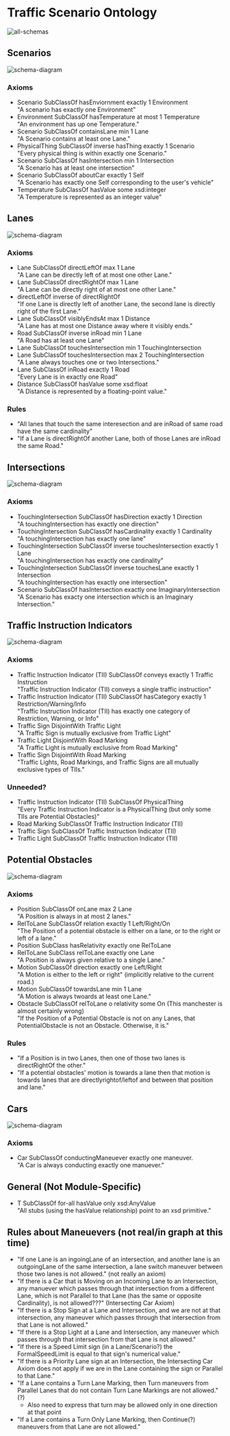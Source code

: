 # Traffic Scenario Ontology
![all-schemas](schema-diagrams/all-together.png)

## Scenarios
![schema-diagram](schema-diagrams/Scenario.png)

### Axioms
* Scenario SubClassOf hasEnviornment exactly 1 Environment  
	"A scenario has exactly one Environment"
* Environment SubClassOf hasTemperature at most 1 Temperature  
	"An environment has up one Temperature."
* Scenario SubClassOf containsLane min 1 Lane  
	"A Scenario contains at least one Lane."
* PhysicalThing SubClassOf inverse hasThing exactly 1 Scenario  
	"Every physical thing is within exactly one Scenario."
* Scenario SubClassOf hasIntersection min 1 Intersection  
	"A Scenario has at least one intersection"
* Scenario SubClassOf aboutCar exactly 1 Self  
	"A Scenario has exactly one Self corresponding to the user's vehicle"
* Temperature SubClassOf hasValue some xsd:integer  
	"A Temperature is represented as an integer value"

## Lanes
![schema-diagram](schema-diagrams/Lane.png)

### Axioms
* Lane SubClassOf directLeftOf max 1 Lane  
	"A Lane can be directly left of at most one other Lane."
* Lane SubClassOf directRightOf max 1 Lane   
	"A Lane can be directly right of at most one other Lane."
* directLeftOf inverse of directRightOf  
	"If one Lane is directly left of another Lane, the second lane is directly right of the first Lane."
* Lane SubClassOf visiblyEndsAt max 1 Distance   
	"A Lane has at most one Distance away where it visibly ends."
* Road SubClassOf inverse inRoad min 1 Lane   
	"A Road has at least one Lane"
* Lane SubClassOf touchesIntersection min 1 TouchingIntersection  
* Lane SubClassOf touchesIntersection max 2 TouchingIntersection  
	"A Lane always touches one or two Intersections."
* Lane SubClassOf inRoad exactly 1 Road  
	"Every Lane is in exactly one Road"
* Distance SubClassOf hasValue some xsd:float  
	"A Distance is represented by a floating-point value."
	
### Rules
* "All lanes that touch the same interesection and are inRoad of same road have the same cardinality"
* "If a Lane is directRightOf another Lane, both of those Lanes are inRoad the same Road."

## Intersections
![schema-diagram](schema-diagrams/Intersection.png)

### Axioms
* TouchingIntersection SubClassOf hasDirection exactly 1 Direction  
	"A touchingIntersection has exactly one direction"
* TouchingIntersection SubClassOf hasCardinality exactly 1 Cardinality  
	"A touchingIntersection has exactly one lane"
* TouchingIntersection SubClassOf inverse touchesIntersection exactly 1 Lane  
	"A touchingIntersection has exactly one cardinality"
* TouchingIntersection SubClassOf inverse touchesLane exactly 1 Intersection  
	"A touchingIntersection has exactly one intersection"
* Scenario SubClassOf hasIntersection exactly one ImaginaryIntersection  
	"A Scenario has exacty one intersection which is an Imaginary Intersection."
	
## Traffic Instruction Indicators
![schema-diagram](schema-diagrams/TrafficInstructionIndicator.png)

### Axioms
* Traffic Instruction Indicator (TII) SubClassOf conveys exactly 1 Traffic Instruction  
	"Traffic Instruction Indicator (TII) conveys a single traffic instruction"
* Traffic Instruction Indicator (TII) SubClassOf hasCategory exactly 1 Restriction/Warning/Info  
	"Traffic Instruction Indicator (TII) has exactly one category of Restriction, Warning, or Info"
* Traffic Sign DisjointWith Traffic Light  
        "A Traffic Sign is mutually exclusive from Traffic Light"
* Traffic Light DisjointWith Road Marking    
        "A Traffic Light is mutually exclusive from  Road Marking"
* Traffic Sign DisjointWith Road Marking  
	"Traffic Lights, Road Markings, and Traffic Signs are all mutually exclusive types of TIIs."

### Unneeded?
* Traffic Instruction Indicator (TII) SubClassOf PhysicalThing  
	"Every Traffic Instruction Indicator is a PhysicalThing (but only some TIIs are Potential Obstacles)"
* Road Marking SubClassOf Traffic Instruction Indicator (TII)  
* Traffic Sign SubClassOf Traffic Instruction Indicator (TII)  
* Traffic Light SubClassOf Traffic Instruction Indicator (TII)  

## Potential Obstacles
![schema-diagram](schema-diagrams/PotentialObstacle.png)


### Axioms
* Position SubClassOf onLane max 2 Lane   
	"A Position is always in at most 2 lanes."
* RelToLane SubClassOf relation exactly 1 Left/Right/On   
	"The Position of a potential obstacle is either on a lane, or to the right or left of a lane."
* Position SubClass hasRelativity exactly one RelToLane  
* RelToLane SubClass relToLane exactly one Lane  
	"A Position is always given relative to a single Lane."
* Motion SubClassOf direction exactly one Left/Right  
	"A Motion is either to the left or right" (implicitly relative to the current road.)
* Motion SubClassOf towardsLane min 1 Lane  
	"A Motion is always twoards at least one Lane."  
* Obstacle SubClassOf relToLane o relativity some On  (This manchester is almost certainly wrong)  
	"If the Position of a Potential Obstacle is not on any Lanes, that PotentialObstacle is not an Obstacle. Otherwise, it is."

### Rules 
* "If a Position is in two Lanes, then one of those two lanes is directRightOf the other."
* "If a potential obstacles' motion is towards a lane then that motion is towards lanes that are directlyrightof/leftof and between that position and lane."

## Cars
![schema-diagram](schema-diagrams/Car.png)

### Axioms
* Car SubClassOf conductingManeuever exactly one maneuver.  
	"A Car is always conducting exactly one manuever."

## General (Not Module-Specific)
* T SubClassOf for-all hasValue only xsd:AnyValue  
	"All stubs (using the hasValue relationship) point to an xsd primitive."


## Rules about Maneuevers (not real/in graph at this time)
* "If one Lane is an ingoingLane of an intersection, and another lane is an outgoingLane of the same intersection, a lane switch maneuver between those two lanes is not allowed." (not really an axiom)
* "If there is a Car that is Moving on an Incoming Lane to an Intersection, any manuever which passes through that intersection from a different Lane, which is not Parallel to that Lane (has the same or opposite Cardinality), is not allowed???" (Intersecting Car Axiom)
* "If there is a Stop Sign at a Lane and Intersection, and we are not at that intersection, any maneuver which passes through that intersection from that Lane is not allowed."
* "If there is a Stop Light at a Lane and Intersection, any maneuver which passes through that intersection from that Lane is not allowed."
* "If there is a Speed Limit sign (in a Lane/Scenario?) the FormalSpeedLimit is equal to that sign's numerical value."
* "If there is a Priority Lane sign at an Intersection, the Intersecting Car Axiom does not apply if we are in the Lane containing the sign or Parallel to that Lane."
* "If a Lane contains a Turn Lane Marking, then Turn maneuvers from Parallel Lanes that do not contain Turn Lane Markings are not allowed." (?)
  * Also need to express that turn may be allowed only in one direction at that point
* "If a Lane contains a Turn Only Lane Marking, then Continue(?) maneuvers from that Lane are not allowed."
